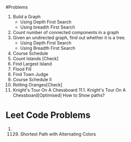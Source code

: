 #Problems

1. Build a Graph
    - Using Depth First Search
    - Using breadth First Search
2. Count number of connected components in a graph
3. Given an undirected graph, find out whether it is a tree.
    - Using Depth First Search
    - Using Breadth First Search
4. Course Schedule
5. Count Islands [Check]
6. Find Largest Island
7. Flood Fill
8. Find Town Judge
9. Course Schedule II
10. Rotting Oranges[Check]
11. Knight's Tour On A Chessboard 
11.1. Knight's Tour On A Chessboard[Optimised]
    How to Show paths?


# Leet Code Problems
1. 1129. Shortest Path with Alternating Colors
